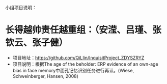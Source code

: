 小组项目说明：
# 长得越帅责任越重组：（安滢、吕瑾、张钦云、张子健）
* 项目地址：https://github.com/QiLIin/InquisitProject_ZDYSZRYZ
* 项目说明：根据The age of the beholder: ERP evidence of an own-age bias in face memory中面孔记忆识别任务进行再认。(Wiese, Schweinberger, Hansen, 2008) 

